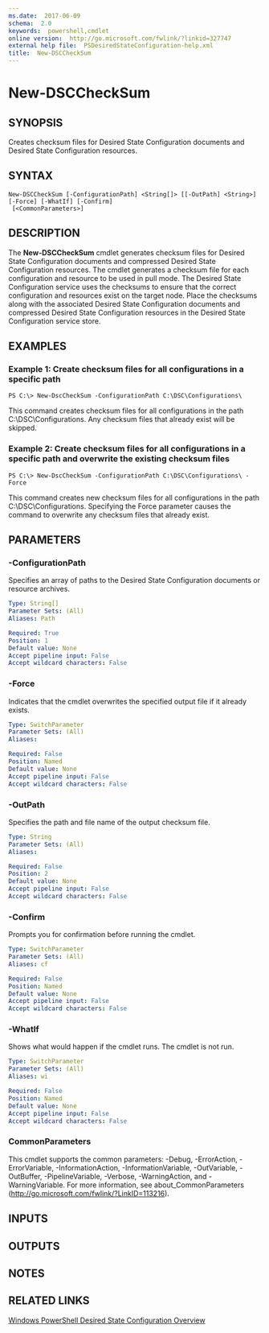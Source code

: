 ```yaml
---
ms.date:  2017-06-09
schema:  2.0
keywords:  powershell,cmdlet
online version:  http://go.microsoft.com/fwlink/?linkid=327747
external help file:  PSDesiredStateConfiguration-help.xml
title:  New-DSCCheckSum
---
```


# New-DSCCheckSum

## SYNOPSIS
Creates checksum files for Desired State Configuration documents and Desired State Configuration resources.

## SYNTAX

```
New-DSCCheckSum [-ConfigurationPath] <String[]> [[-OutPath] <String>] [-Force] [-WhatIf] [-Confirm]
 [<CommonParameters>]
```

## DESCRIPTION
The **New-DSCCheckSum** cmdlet generates checksum files for Desired State Configuration documents and compressed Desired State Configuration resources.
The cmdlet generates a checksum file for each configuration and resource to be used in pull mode.
The Desired State Configuration service uses the checksums to ensure that the correct configuration and resources exist on the target node.
Place the checksums along with the associated Desired State Configuration documents and compressed Desired State Configuration resources in the Desired State Configuration service store.

## EXAMPLES

### Example 1: Create checksum files for all configurations in a specific path
```
PS C:\> New-DscCheckSum -ConfigurationPath C:\DSC\Configurations\
```

This command creates checksum files for all configurations in the path C:\DSC\Configurations.
Any checksum files that already exist will be skipped.

### Example 2: Create checksum files for all configurations in a specific path and overwrite the existing checksum files
```
PS C:\> New-DscCheckSum -ConfigurationPath C:\DSC\Configurations\ -Force
```

This command creates new checksum files for all configurations in the path C:\DSC\Configurations.
Specifying the Force parameter causes the command to overwrite any checksum files that already exist.

## PARAMETERS

### -ConfigurationPath
Specifies an array of paths to the Desired State Configuration documents or resource archives.

```yaml
Type: String[]
Parameter Sets: (All)
Aliases: Path

Required: True
Position: 1
Default value: None
Accept pipeline input: False
Accept wildcard characters: False
```

### -Force
Indicates that the cmdlet overwrites the specified output file if it already exists.

```yaml
Type: SwitchParameter
Parameter Sets: (All)
Aliases: 

Required: False
Position: Named
Default value: None
Accept pipeline input: False
Accept wildcard characters: False
```

### -OutPath
Specifies the path and file name of the output checksum file.

```yaml
Type: String
Parameter Sets: (All)
Aliases: 

Required: False
Position: 2
Default value: None
Accept pipeline input: False
Accept wildcard characters: False
```

### -Confirm
Prompts you for confirmation before running the cmdlet.

```yaml
Type: SwitchParameter
Parameter Sets: (All)
Aliases: cf

Required: False
Position: Named
Default value: None
Accept pipeline input: False
Accept wildcard characters: False
```

### -WhatIf
Shows what would happen if the cmdlet runs. The cmdlet is not run.

```yaml
Type: SwitchParameter
Parameter Sets: (All)
Aliases: wi

Required: False
Position: Named
Default value: None
Accept pipeline input: False
Accept wildcard characters: False
```

### CommonParameters
This cmdlet supports the common parameters: -Debug, -ErrorAction, -ErrorVariable, -InformationAction, -InformationVariable, -OutVariable, -OutBuffer, -PipelineVariable, -Verbose, -WarningAction, and -WarningVariable. For more information, see about_CommonParameters (http://go.microsoft.com/fwlink/?LinkID=113216).

## INPUTS

## OUTPUTS

## NOTES

## RELATED LINKS

[Windows PowerShell Desired State Configuration Overview](http://go.microsoft.com/fwlink/?LinkID=311940)

